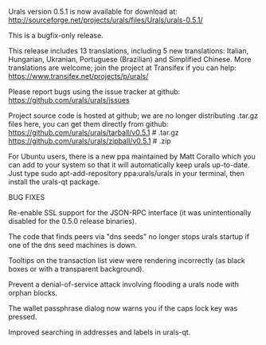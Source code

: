 Urals version 0.5.1 is now available for download at:
http://sourceforge.net/projects/urals/files/Urals/urals-0.5.1/

This is a bugfix-only release.

This release includes 13 translations, including 5 new translations:
Italian, Hungarian, Ukranian, Portuguese (Brazilian) and Simplified Chinese.
More translations are welcome; join the project at Transifex if you can help:
https://www.transifex.net/projects/p/urals/

Please report bugs using the issue tracker at github:
https://github.com/urals/urals/issues

Project source code is hosted at github; we are no longer
distributing .tar.gz files here, you can get them
directly from github:
https://github.com/urals/urals/tarball/v0.5.1  # .tar.gz
https://github.com/urals/urals/zipball/v0.5.1  # .zip

For Ubuntu users, there is a new ppa maintained by Matt Corallo which
you can add to your system so that it will automatically keep
urals up-to-date.  Just type
sudo apt-add-repository ppa:urals/urals
in your terminal, then install the urals-qt package.


BUG FIXES

Re-enable SSL support for the JSON-RPC interface (it was unintentionally
disabled for the 0.5.0 release binaries).

The code that finds peers via "dns seeds" no longer stops urals startup
if one of the dns seed machines is down.

Tooltips on the transaction list view were rendering incorrectly (as black boxes
or with a transparent background).

Prevent a denial-of-service attack involving flooding a urals node with
orphan blocks.

The wallet passphrase dialog now warns you if the caps lock key was pressed.

Improved searching in addresses and labels in urals-qt.
